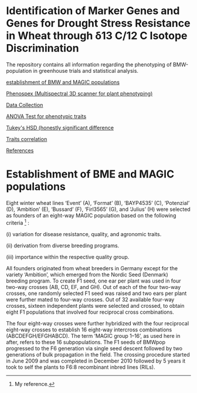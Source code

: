 # Identification of Marker Genes and Genes for Drought Stress Resistance in Wheat through δ13 C/12 C Isotope Discrimination

The repository contains all information regarding the phenotyping of BMW-population in  greenhouse trials  and statistical analysis.



[establishment of BMW and MAGIC populations](###establishment)

[Phenospex (Multispectral 3D scanner for plant phenotyping)](###Phenospex)

[Data Collection](###Data)

[ANOVA Test for phenotypic traits](###ANOVA)

[Tukey's HSD (honestly significant difference](###Tukey's)

[Traits correlation](###Traits)

[References](###References)

# Establishment of BME and MAGIC populations


Eight winter wheat lines ‘Event’ (A), ‘Format’ (B), ‘BAYP4535’ (C), ‘Potenzial’ (D), ‘Ambition’ (E), ‘Bussard’ (F), ‘Firl3565’ (G), and ‘Julius’ (H) were selected as founders of an eight-way MAGIC population based on the following criteria [^1] :
[^1]: My reference.


(i) variation for disease resistance, quality, and agronomic traits.

(ii) derivation from diverse breeding programs.

(iii) importance within the respective quality group.

All founders originated from wheat breeders in Germany except for the variety ‘Ambition’, which emerged from the Nordic Seed (Denmark) breeding program. To create F1 seed, one ear per plant was used in four two-way crosses (AB, CD, EF, and GH). Out of each of the four two-way crosses, one randomly selected F1 seed was raised and two ears per plant were further mated to four-way crosses. Out of 32 available four-way crosses, sixteen independent plants were selected and crossed, to obtain eight F1 populations that involved four reciprocal cross combinations.

The four eight-way crosses were further hybridized with the four reciprocal eight-way crosses to establish 16 eight-way intercross combinations (ABCDEFGH/EFGHABCD). The term ‘MAGIC group 1–16’, as used here in after, refers to these 16 subpopulations. The F1 seeds of BMWpop progressed to the F6 generation via single seed descent followed by two generations of bulk propagation in the field. The crossing procedure started in June 2009 and was completed in December 2010 followed by 5 years it took to self the plants to F6:8 recombinant inbred lines (RILs).

